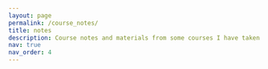 ```yaml
---
layout: page
permalink: /course_notes/
title: notes
description: Course notes and materials from some courses I have taken or auditted.
nav: true
nav_order: 4
---
```



